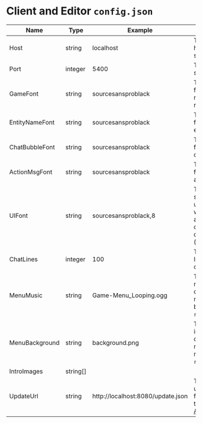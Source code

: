 # Client and Editor `config.json`

| Name           | Type     | Example                           | Description                                                                                                    |
|----------------|----------|-----------------------------------|----------------------------------------------------------------------------------------------------------------|
| Host           | string   | localhost                         | The IP address or host name of the server.                                                                     |
| Port           | integer  | 5400                              | The port on the server.                                                                                        |
| GameFont       | string   | sourcesansproblack                | The name of the font to use for non-UI rendering.                                                              |
| EntityNameFont | string   | sourcesansproblack                | The name of the font to use for entity names.                                                                  |
| ChatBubbleFont | string   | sourcesansproblack                | The name of the font to use for chat bubble text.                                                              |
| ActionMsgFont  | string   | sourcesansproblack                | The name of the font to use for action messages.                                                               |
| UIFont         | string   | sourcesansproblack,8              | The name and size of the font to use for unstyled windows (such as debug/admin) comma-delimited (`name,size`). |
| ChatLines      | integer  | 100                               | The number of lines to save for chat scroll-back.                                                              |
| MenuMusic      | string   | Game-Menu_Looping.ogg             | The name of the music file to play on the main menu (file must be in `resources/music`).                       |
| MenuBackground | string   | background.png                    | The name of the image file to display on the main menu (file must be in `resources/gui`).                      |
| IntroImages    | string[] |                                   |                                                                                                                |
| UpdateUrl      | string   | http://localhost:8080/update.json | The URL to the update manifest file generated by the editor (see [Auto Updater](./deploy/autoupdater.html)).    |
